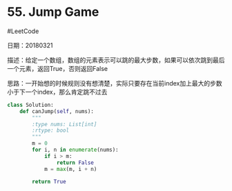 # 55. Jump Game
#LeetCode

日期：20180321

描述：给定一个数组，数组的元素表示可以跳的最大步数，如果可以依次跳到最后一个元素，返回True，否则返回False

思路：一开始想的时候规则没有想清楚，实际只要存在当前index加上最大的步数小于下一个index，那么肯定跳不过去

```python
class Solution:
    def canJump(self, nums):
        """
        :type nums: List[int]
        :rtype: bool
        """
        m = 0
        for i, n in enumerate(nums):
            if i > m:
                return False
            m = max(m, i + n)

        return True
```